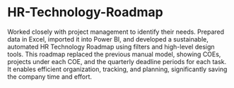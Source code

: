 # HR-Technology-Roadmap
Worked closely with project management to identify their needs. Prepared data in Excel, imported it into Power BI, and developed a sustainable, automated HR Technology Roadmap using filters and high-level design tools. This roadmap replaced the previous manual model, showing COEs, projects under each COE, and the quarterly deadline periods for each task. It enables efficient organization, tracking, and planning, significantly saving the company time and effort.
